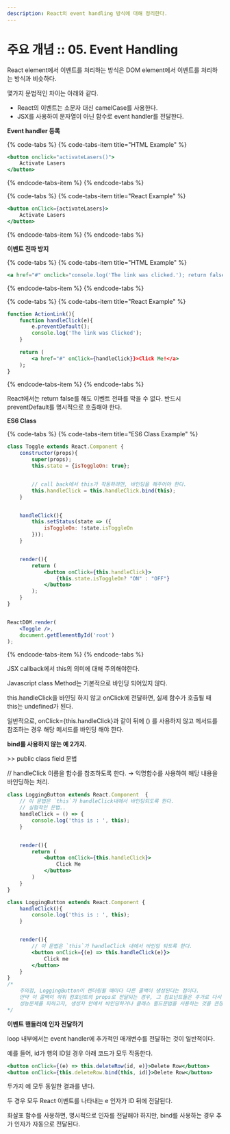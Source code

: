 ```yaml
---
description: React의 event handling 방식에 대해 정리한다.
---
```


# 주요 개념 :: 05. Event Handling

React element에서 이벤트를 처리하는 방식은 DOM element에서 이벤트를 처리하는 방식과 비슷하다.

몇가지 문법적인 차이는 아래와 같다.

* React의 이벤트는 소문자 대신 camelCase를 사용한다.
* JSX를 사용하여 문자열이 아닌 함수로 event handler를 전달한다.

 **Event handler 등록**

{% code-tabs %}
{% code-tabs-item title="HTML Example" %}
```jsx
<button onclick="activateLasers()">
	Activate Lasers
</button>
```
{% endcode-tabs-item %}
{% endcode-tabs %}

{% code-tabs %}
{% code-tabs-item title="React Example" %}
```jsx
<button onClick={activateLasers}>
	Activate Lasers
</button>
```
{% endcode-tabs-item %}
{% endcode-tabs %}

 **이벤트 전파 방지**

{% code-tabs %}
{% code-tabs-item title="HTML Example" %}
```jsx
<a href="#" onclick="console.log('The link was clicked.'); return false">Click Me!</a>
```
{% endcode-tabs-item %}
{% endcode-tabs %}

{% code-tabs %}
{% code-tabs-item title="React Example" %}
```jsx
function ActionLink(){
	function handleClick(e){
		e.preventDefault();
		console.log('The link was Clicked');
	}
	
	return (
		<a href="#" onClick={handleClick}}>Click Me!</a>
	);
}
```
{% endcode-tabs-item %}
{% endcode-tabs %}

React에서는 return false를 해도 이벤트 전파를 막을 수 없다. 반드시 preventDefault를 명시적으로 호출해야 한다.

 **ES6 Class**

{% code-tabs %}
{% code-tabs-item title="ES6 Class Example" %}
```jsx
class Toggle extends React.Component {
	constructor(props){
		super(props);
		this.state = {isToggleOn: true};


		// call back에서 this가 작동하려면, 바인딩을 해주어야 한다.
		this.handleClick = this.handleClick.bind(this);
	}


	handleClick(){
		this.setStatus(state => ({
			isToggleOn: !state.isToggleOn
		}));
	}


	render(){
		return (
			<button onClick={this.handleClick}>
				{this.state.isToggleOn? "ON" : "OFF"}
			</button>
		);
	}
}


ReactDOM.render(
	<Toggle />,
	document.getElementById('root')
);
```
{% endcode-tabs-item %}
{% endcode-tabs %}

JSX callback에서 this의 의미에 대해 주의해야한다.

Javascript class Method는 기본적으로 바인딩 되어있지 않다.

this.handleClick을 바인딩 하지 않고 onClick에 전달하면, 실제 함수가 호출될 때 this는 undefined가 된다.

일반적으로, onClick={this.handleClick}과 같이 뒤에 \(\) 를 사용하지 않고 메서드를 참조하는 경우 해당 메서드를 바인딩 해야 한다.

**bind를 사용하지 않는 예 2가지.**

&gt;&gt; public class field 문법

// handleClick 이름을 함수를 참조하도록 한다. → 익명함수를 사용하여 해당 내용을 바인딩하는 처리.

```jsx
class LoggingButton extends React.Component  {
	// 이 문법은 `this`가 handleClick내에서 바인딩되도록 한다.
	// 실험적인 문법..
	handleClick = () => {
		console.log('this is : ', this);
	}


	render(){
		return (
			<button onClick={this.handleClick}>
				Click Me
			</button>
		)
	}
}
```

```jsx
class LoggingButton extends React.Component {
	handleClick(){
		console.log('this is : ', this);
	}


	render(){
		// 이 문법은 `this`가 handleClick 내에서 바인딩 되도록 한다.
		<button onClick={(e) => this.handleClick(e)}>
			Click me
		</button>
	}
}
/*
	주의점, LoggingButton이 렌더링될 때마다 다른 콜백이 생성된다는 점이다.
	만약 이 콜백이 하위 컴포넌트의 props로 전달되는 경우, 그 컴포넌트들은 추가로 다시 렌더링을 수행해야 한다. <-- 상위의 콜백이 바뀌어서.. 하위도 다시 렌더링해야한다.
    성능문제를 피하고자, 생성자 안에서 바인딩하거나 클래스 필드문법을 사용하는 것을 권장한다.
*/
```

**이벤트 핸들러에 인자 전달하기**

loop 내부에서는 event handler에 추가적인 매개변수를 전달하는 것이 일반적이다.

예를 들어, id가 행의 ID일 경우 아래 코드가 모두 작동한다.

```jsx
<button onClick={(e) => this.deleteRow(id, e)}>Delete Row</button>
<button onClick={this.deleteRow.bind(this, id)}>Delete Row</button>
```

두가지 예 모두 동일한 결과를 낸다.

두 경우 모두 React 이벤트를 나타내는 e 인자가 ID 뒤에 전달된다.

화살표 함수를 사용하면, 명시적으로 인자를 전달해야 하지만, bind를 사용하는 경우 추가 인자가 자동으로 전달된다.

